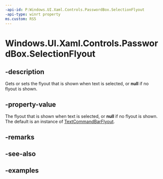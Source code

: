 ```yaml
---
-api-id: P:Windows.UI.Xaml.Controls.PasswordBox.SelectionFlyout
-api-type: winrt property
ms.custom: RS5
---
```


<!-- Property syntax.
public FlyoutBase SelectionFlyout { get;  set; }
-->

# Windows.UI.Xaml.Controls.PasswordBox.SelectionFlyout

## -description

Gets or sets the flyout that is shown when text is selected, or **null** if no flyout is shown.

## -property-value

The flyout that is shown when text is selected, or **null** if no flyout is shown. The default is an instance of [TextCommandBarFlyout](textcommandbarflyout.md).

## -remarks

## -see-also

## -examples

